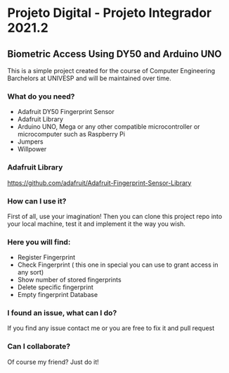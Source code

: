 # Projeto Digital - Projeto Integrador 2021.2
## Biometric Access Using DY50 and Arduino UNO

This is a simple project created for the course of Computer Engineering Barchelors at UNIVESP  and will be maintained over time.

### What do you need?
* Adafruit DY50 Fingerprint Sensor
* Adafruit Library
* Arduino UNO, Mega or any other compatible microcontroller or microcomputer such as Raspberry Pi
* Jumpers
* Willpower

### Adafruit Library
https://github.com/adafruit/Adafruit-Fingerprint-Sensor-Library

### How can I use it?
First of all, use your imagination! Then you can clone this project repo into your local machine, test it and implement it the way you wish.

### Here you will find:
* Register Fingerprint
* Check Fingerprint ( this one in special you can use to grant access in any sort)
* Show number of stored fingerprints
* Delete specific fingerprint
* Empty fingerprint Database

### I found an issue, what can I do?
If you find any issue contact me or you are free to fix it and pull request

### Can I collaborate?

Of course my friend? Just do it!